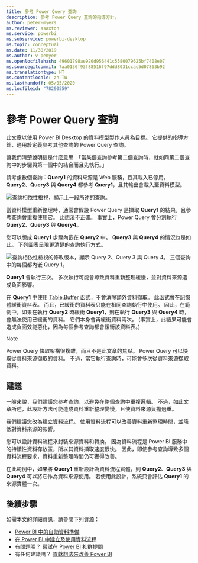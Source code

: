```yaml
---
title: 參考 Power Query 查詢
description: 參考 Power Query 查詢的指導方針。
author: peter-myers
ms.reviewer: asaxton
ms.service: powerbi
ms.subservice: powerbi-desktop
ms.topic: conceptual
ms.date: 11/30/2019
ms.author: v-pemyer
ms.openlocfilehash: 49601798ae920d956441c5580079625bf7408e07
ms.sourcegitcommit: 7aa0136f93f88516f97ddd8031ccac5d07863b92
ms.translationtype: HT
ms.contentlocale: zh-TW
ms.lasthandoff: 05/05/2020
ms.locfileid: "78290559"
---
```

# <a name="referencing-power-query-queries"></a>參考 Power Query 查詢

此文章以使用 Power BI Desktop 的資料模型製作人員為目標。 它提供的指導方針，適用於定義參考其他查詢的 Power Query 查詢。

讓我們清楚說明這是什麼意思：「當某個查詢參考第二個查詢時，就如同第二個查詢中的步驟與第一個中的結合而且先執行。」 

請考慮數個查詢：**Query1** 的資料來源是 Web 服務，且其載入已停用。 **Query2**、**Query3** 與 **Query4** 都參考 **Query1**，且其輸出會載入至資料模型。

![查詢相依性檢視，顯示上一段所述的查詢。](media/power-query-referenced-queries/query-dependencies-web-service.png)

當資料模型重新整理時，通常會假設 Power Query 是擷取 **Query1** 的結果，且參考查詢會重複使用它。 此想法不正確。 事實上，Power Query 會分別執行 **Query2**、**Query3** 與 **Query4**。

您可以想成 **Query1** 步驟內嵌在 **Query2** 中。 **Query3** 與 **Query4** 的情況也是如此。 下列圖表呈現更清楚的查詢執行方式。

![查詢相依性檢視的修改版本，顯示 Query 2、Query 3 與 Query 4。 三個查詢中的每個都內嵌 Query 1。](media/power-query-referenced-queries/query-dependencies-web-service-concept.png)

**Query1** 會執行三次。 多次執行可能會導致資料重新整理緩慢，並對資料來源造成負面影響。

在 **Query1** 中使用 [Table.Buffer](/powerquery-m/table-buffer) 函式，不會消除額外資料擷取。 此函式會在記憶體緩衝資料表。 而且，已緩衝的資料表只能在相同查詢執行中使用。 因此，在範例中，如果在執行 **Query2** 時緩衝 **Query1**，則在執行 **Query3** 與 **Query4** 時，會無法使用已緩衝的資料。 它們本身會再緩衝資料兩次。 (事實上，此結果可能會造成負面效能惡化，因為每個參考查詢都會緩衝該資料表。)

> [!NOTE]
> Power Query 快取架構很複雜，而且不是此文章的焦點。 Power Query 可以快取從資料來源擷取的資料。 不過，當它執行查詢時，可能會多次從資料來源擷取資料。

## <a name="recommendations"></a>建議

一般來說，我們建議您參考查詢，以避免在整個查詢中重複邏輯。 不過，如此文章所述，此設計方法可能造成資料重新整理變慢，且使資料來源負擔過重。

我們建議您改為建立[資料流程](../service-dataflows-overview.md)。 使用資料流程可以改善資料重新整理時間，並降低對資料來源的影響。

您可以設計資料流程來封裝來源資料和轉換。 因為資料流程是 Power BI 服務中的持續性資料存放區，所以其資料擷取速度很快。 因此，即使參考查詢導致多個資料流程要求，資料重新整理時間仍可獲得改善。

在此範例中，如果將 **Query1** 重新設計為資料流程實體，則 **Query2**、**Query3** 與 **Query4** 可以將它作為資料來源使用。 若使用此設計，系統只會評估 **Query1** 的來源實體一次。

## <a name="next-steps"></a>後續步驟

如需本文的詳細資訊，請參閱下列資源：

- [Power BI 中的自助資料準備](../service-dataflows-overview.md)
- [在 Power BI 中建立及使用資料流程](../service-dataflows-create-use.md)
- 有問題嗎？ [嘗試在 Power BI 社群提問](https://community.powerbi.com/)
- 有任何建議嗎？ [貢獻想法來改善 Power BI](https://ideas.powerbi.com/)
